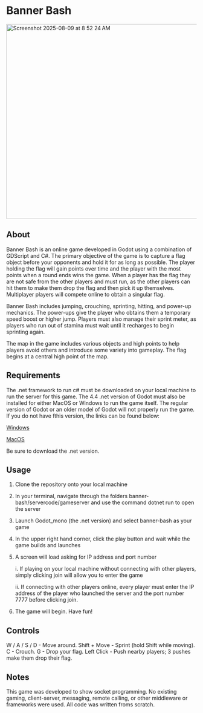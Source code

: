 # Banner Bash
<img width="867" height="515" alt="Screenshot 2025-08-09 at 8 52 24 AM" src="https://github.com/user-attachments/assets/a1d5ed16-acdb-4ee4-911f-715dd7894746" />

## About

Banner Bash is an online game developed in Godot using a combination of GDScript and C#. The primary objective of the game is to capture a flag object before your opponents and hold it for as long as possible. The player holding the flag will gain points over time and the player with the most points when a round ends wins the game. When a player has the flag they are not safe from the other players and must run, as the other players can hit them to make them drop the flag and then pick it up themselves. Multiplayer players will compete online to obtain a singular flag.

Banner Bash includes jumping, crouching, sprinting, hitting, and power-up mechanics. The power-ups give the player who obtains them a temporary speed boost or higher jump. Players must also manage their sprint meter, as players who run out of stamina must wait until it recharges to begin sprinting again.

The map in the game includes various objects and high points to help players avoid others and introduce some variety into gameplay. The flag begins at a central high point of the map.

## Requirements

The .net framework to run c# must be downloaded on your local machine to run the server for this game. The 4.4 .net version of Godot must also be installed for either MacOS or Windows to run the game itself. The regular version of Godot or an older model of Godot will not properly run the game. If you do not have fthis version, the links can be found below:

[Windows](https://godotengine.org/download/windows/)

[MacOS](https://godotengine.org/download/macos/)

Be sure to download the .net version.

## Usage

1. Clone the repository onto your local machine
2. In your terminal, navigate through the folders banner-bash/servercode/gameserver and use the command dotnet run to open the server
3. Launch Godot_mono (the .net version) and select banner-bash as your game
4. In the upper right hand corner, click the play button and wait while the game builds and launches
5. A screen will load asking for IP address and port number
   
   i. If playing on your local machine without connecting with other players, simply clicking join will allow you to enter the game
   
   ii. If connecting with other players online, every player must enter the IP address of the player who launched the server and the port number 7777 before clicking join.
7. The game will begin. Have fun!

## Controls
W / A / S / D - Move around.
Shift + Move - Sprint (hold Shift while moving).
C - Crouch.
G - Drop your flag.
Left Click - Push nearby players; 3 pushes make them drop their flag.

## Notes

This game was developed to show socket programming. No existing gaming, client-server, messaging, remote calling, or other middleware or frameworks were used. All code was written froms scratch.
